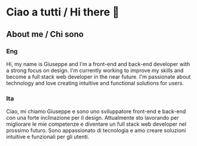 # Ciao a tutti / Hi there &#x1F44B;

## About me / Chi sono &#x200D;
### Eng
Hi, my name is Giuseppe and I'm a front-end and back-end developer with a strong focus on design. I'm currently working to improve my skills and become a full stack web developer in the near future. I'm passionate about technology and love creating intuitive and functional solutions for users.

### Ita
Ciao, mi chiamo Giuseppe e sono uno sviluppatore front-end e back-end con una forte inclinazione per il design. Attualmente sto lavorando per migliorare le mie competenze e diventare un full stack web developer nel prossimo futuro. Sono appassionato di tecnologia e amo creare soluzioni intuitive e funzionali per gli utenti.